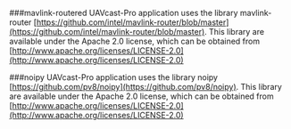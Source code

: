 ###mavlink-routered
UAVcast-Pro application uses the library mavlink-router [https://github.com/intel/mavlink-router/blob/master](https://github.com/intel/mavlink-router/blob/master). This library are available under the Apache 2.0 license, which can be obtained from [http://www.apache.org/licenses/LICENSE-2.0](http://www.apache.org/licenses/LICENSE-2.0)

###noipy
UAVcast-Pro application uses the library noipy [https://github.com/pv8/noipy](https://github.com/pv8/noipy). This library are available under the Apache 2.0 license, which can be obtained from [http://www.apache.org/licenses/LICENSE-2.0](http://www.apache.org/licenses/LICENSE-2.0)
